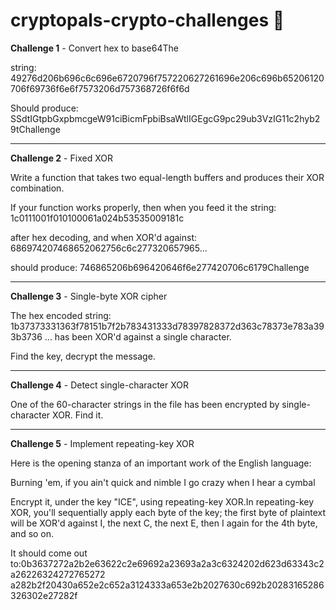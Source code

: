 # cryptopals-crypto-challenges  🔎

**Challenge 1** - Convert hex to base64The 

string: 49276d206b696c6c696e6720796f757220627261696e206c696b65206120706f69736f6e6f7573206d757368726f6f6d 

Should produce: SSdtIGtpbGxpbmcgeW91ciBicmFpbiBsaWtlIGEgcG9pc29ub3VzIG11c2hyb29tChallenge 

_________________________________________________________________________________________________________________________________________________________________________________

**Challenge 2** - Fixed XOR

Write a function that takes two equal-length buffers and produces their XOR combination.

If your function works properly, then when you feed it the string: 1c0111001f010100061a024b53535009181c 

after hex decoding, and when XOR'd against: 686974207468652062756c6c277320657965... 

should produce: 746865206b696420646f6e277420706c6179Challenge 

_________________________________________________________________________________________________________________________________________________________________________________

**Challenge 3** - Single-byte XOR cipher

The hex encoded string: 1b37373331363f78151b7f2b783431333d78397828372d363c78373e783a393b3736 ... has been XOR'd against a single character. 

Find the key, decrypt the message.
_________________________________________________________________________________________________________________________________________________________________________________

**Challenge 4** - Detect single-character XOR

One of the 60-character strings in the file has been encrypted by single-character XOR. Find it.

_________________________________________________________________________________________________________________________________________________________________________________

**Challenge 5** - Implement repeating-key XOR

Here is the opening stanza of an important work of the English language:

Burning 'em, if you ain't quick and nimble 
I go crazy when I hear a cymbal

Encrypt it, under the key "ICE", using repeating-key XOR.In repeating-key XOR, you'll sequentially apply each byte of the key; the first byte of plaintext will be XOR'd against I, the next C, the next E, then I again for the 4th byte, and so on.

It should come out to:0b3637272a2b2e63622c2e69692a23693a2a3c6324202d623d63343c2a26226324272765272 a282b2f20430a652e2c652a3124333a653e2b2027630c692b20283165286326302e27282f

